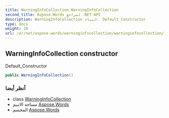 ```yaml
---
title: WarningInfoCollection.WarningInfoCollection
second_title: Aspose.Words لمراجع .NET API
description: WarningInfoCollection البناء. Default_Constructor
type: docs
weight: 10
url: /ar/net/aspose.words/warninginfocollection/warninginfocollection/
---
```

## WarningInfoCollection constructor

Default_Constructor

```csharp
public WarningInfoCollection()
```

### أنظر أيضا

* class [WarningInfoCollection](../)
* مساحة الاسم [Aspose.Words](../../warninginfocollection/)
* المجسم [Aspose.Words](../../../)


